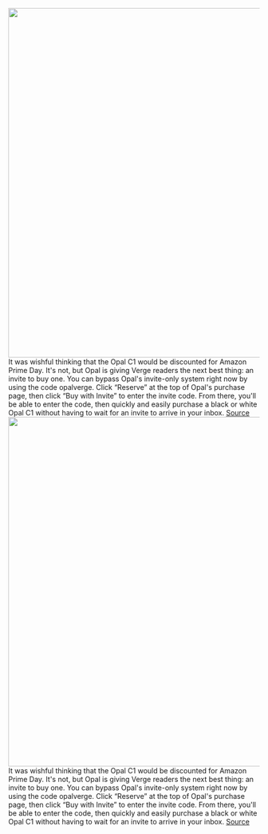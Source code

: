 <img src='https://cdn.vox-cdn.com/thumbor/xPPsWmBCiWRwuRdswU_LLH8F0Qs=/0x0:2040x1530/1200x0/filters:focal(0x0:2040x1530):no_upscale()/cdn.vox-cdn.com/uploads/chorus_asset/file/23067802/cfaulkner_141231_4911_0004.jpg' width='700px' /><br/>
It was wishful thinking that the Opal C1 would be discounted for Amazon Prime Day. It's not, but Opal is giving Verge readers the next best thing: an invite to buy one. You can bypass Opal's invite-only system right now by using the code opalverge. Click “Reserve” at the top of Opal's purchase page, then click “Buy with Invite” to enter the invite code. From there, you'll be able to enter the code, then quickly and easily purchase a black or white Opal C1 without having to wait for an invite to arrive in your inbox.
<a href='https://www.theverge.com/2022/7/13/23210074/opal-c1-webcam-invite-camera'> Source <a/><img src='https://cdn.vox-cdn.com/thumbor/xPPsWmBCiWRwuRdswU_LLH8F0Qs=/0x0:2040x1530/1200x0/filters:focal(0x0:2040x1530):no_upscale()/cdn.vox-cdn.com/uploads/chorus_asset/file/23067802/cfaulkner_141231_4911_0004.jpg' width='700px' /><br/>
It was wishful thinking that the Opal C1 would be discounted for Amazon Prime Day. It's not, but Opal is giving Verge readers the next best thing: an invite to buy one. You can bypass Opal's invite-only system right now by using the code opalverge. Click “Reserve” at the top of Opal's purchase page, then click “Buy with Invite” to enter the invite code. From there, you'll be able to enter the code, then quickly and easily purchase a black or white Opal C1 without having to wait for an invite to arrive in your inbox.
<a href='https://www.theverge.com/2022/7/13/23210074/opal-c1-webcam-invite-camera'> Source <a/>